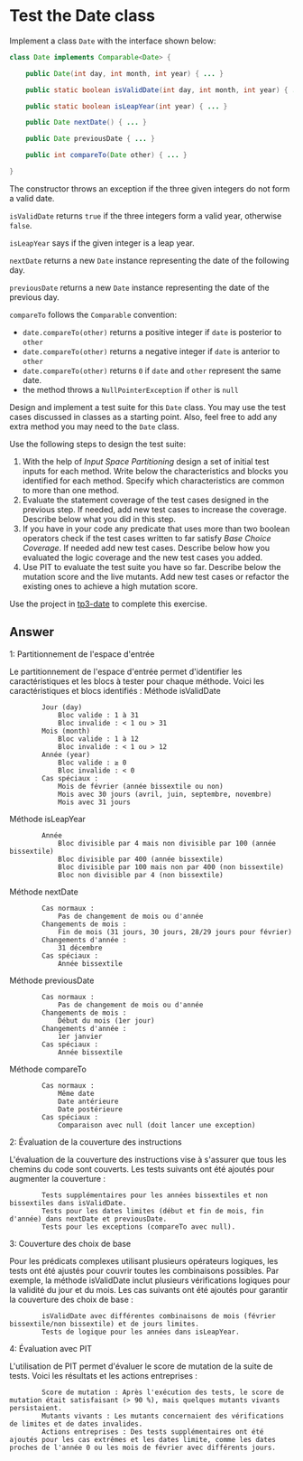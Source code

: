# Test the Date class

Implement a class `Date` with the interface shown below:

```java
class Date implements Comparable<Date> {

    public Date(int day, int month, int year) { ... }

    public static boolean isValidDate(int day, int month, int year) { ... }

    public static boolean isLeapYear(int year) { ... }

    public Date nextDate() { ... }

    public Date previousDate { ... }

    public int compareTo(Date other) { ... }

}
```

The constructor throws an exception if the three given integers do not form a valid date.

`isValidDate` returns `true` if the three integers form a valid year, otherwise `false`.

`isLeapYear` says if the given integer is a leap year.

`nextDate` returns a new `Date` instance representing the date of the following day.

`previousDate` returns a new `Date` instance representing the date of the previous day.

`compareTo` follows the `Comparable` convention:

* `date.compareTo(other)` returns a positive integer if `date` is posterior to `other`
* `date.compareTo(other)` returns a negative integer if `date` is anterior to `other`
* `date.compareTo(other)` returns `0` if `date` and `other` represent the same date.
* the method throws a `NullPointerException` if `other` is `null` 

Design and implement a test suite for this `Date` class.
You may use the test cases discussed in classes as a starting point. 
Also, feel free to add any extra method you may need to the `Date` class.


Use the following steps to design the test suite:

1. With the help of *Input Space Partitioning* design a set of initial test inputs for each method. Write below the characteristics and blocks you identified for each method. Specify which characteristics are common to more than one method.
2. Evaluate the statement coverage of the test cases designed in the previous step. If needed, add new test cases to increase the coverage. Describe below what you did in this step.
3. If you have in your code any predicate that uses more than two boolean operators check if the test cases written to far satisfy *Base Choice Coverage*. If needed add new test cases. Describe below how you evaluated the logic coverage and the new test cases you added.
4. Use PIT to evaluate the test suite you have so far. Describe below the mutation score and the live mutants. Add new test cases or refactor the existing ones to achieve a high mutation score.

Use the project in [tp3-date](../code/tp3-date) to complete this exercise.

## Answer


1: Partitionnement de l'espace d'entrée

Le partitionnement de l'espace d'entrée permet d'identifier les caractéristiques et les blocs à tester pour chaque méthode. Voici les caractéristiques et blocs identifiés :
Méthode isValidDate

            Jour (day)
                Bloc valide : 1 à 31
                Bloc invalide : < 1 ou > 31
            Mois (month)
                Bloc valide : 1 à 12
                Bloc invalide : < 1 ou > 12
            Année (year)
                Bloc valide : ≥ 0
                Bloc invalide : < 0
            Cas spéciaux :
                Mois de février (année bissextile ou non)
                Mois avec 30 jours (avril, juin, septembre, novembre)
                Mois avec 31 jours

Méthode isLeapYear

            Année
                Bloc divisible par 4 mais non divisible par 100 (année bissextile)
                Bloc divisible par 400 (année bissextile)
                Bloc divisible par 100 mais non par 400 (non bissextile)
                Bloc non divisible par 4 (non bissextile)

Méthode nextDate
        
            Cas normaux :
                Pas de changement de mois ou d'année
            Changements de mois :
                Fin de mois (31 jours, 30 jours, 28/29 jours pour février)
            Changements d'année :
                31 décembre
            Cas spéciaux :
                Année bissextile

Méthode previousDate

            Cas normaux :
                Pas de changement de mois ou d'année
            Changements de mois :
                Début du mois (1er jour)
            Changements d'année :
                1er janvier
            Cas spéciaux :
                Année bissextile

Méthode compareTo

            Cas normaux :
                Même date
                Date antérieure
                Date postérieure
            Cas spéciaux :
                Comparaison avec null (doit lancer une exception)


2: Évaluation de la couverture des instructions

L'évaluation de la couverture des instructions vise à s'assurer que tous les chemins du code sont couverts. Les tests suivants ont été ajoutés pour augmenter la couverture :

            Tests supplémentaires pour les années bissextiles et non bissextiles dans isValidDate.
            Tests pour les dates limites (début et fin de mois, fin d'année) dans nextDate et previousDate.
            Tests pour les exceptions (compareTo avec null).

3: Couverture des choix de base

Pour les prédicats complexes utilisant plusieurs opérateurs logiques, les tests ont été ajustés pour couvrir toutes les combinaisons possibles. Par exemple, la méthode isValidDate inclut plusieurs vérifications logiques pour la validité du jour et du mois. Les cas suivants ont été ajoutés pour garantir la couverture des choix de base :

            isValidDate avec différentes combinaisons de mois (février bissextile/non bissextile) et de jours limites.
            Tests de logique pour les années dans isLeapYear.

4: Évaluation avec PIT

L'utilisation de PIT permet d'évaluer le score de mutation de la suite de tests. Voici les résultats et les actions entreprises :

            Score de mutation : Après l'exécution des tests, le score de mutation était satisfaisant (> 90 %), mais quelques mutants vivants persistaient.
            Mutants vivants : Les mutants concernaient des vérifications de limites et de dates invalides.
            Actions entreprises : Des tests supplémentaires ont été ajoutés pour les cas extrêmes et les dates limite, comme les dates proches de l'année 0 ou les mois de février avec différents jours.
